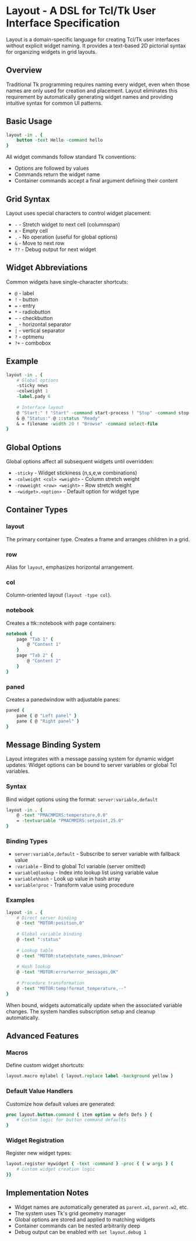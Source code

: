 # Layout - A DSL for Tcl/Tk User Interface Specification

Layout is a domain-specific language for creating Tcl/Tk user interfaces
without explicit widget naming. It provides a text-based 2D pictorial syntax
for organizing widgets in grid layouts.

## Overview

Traditional Tk programming requires naming every widget, even when those names
are only used for creation and placement. Layout eliminates this requirement by
automatically generating widget names and providing intuitive syntax for common
UI patterns.

## Basic Usage

```tcl
layout -in . {
    button -text Hello -command hello
}
```

All widget commands follow standard Tk conventions:
- Options are followed by values
- Commands return the widget name
- Container commands accept a final argument defining their content

## Grid Syntax

Layout uses special characters to control widget placement:

- `-` - Stretch widget to next cell (columnspan)
- `x` - Empty cell
- `.` - No operation (useful for global options)
- `&` - Move to next row
- `??` - Debug output for next widget

## Widget Abbreviations

Common widgets have single-character shortcuts:

- `@` - label
- `!` - button  
- `=` - entry
- `*` - radiobutton
- `~` - checkbutton
- `_` - horizontal separator
- `|` - vertical separator
- `?` - optmenu
- `?+` - combobox

## Example

```tcl
layout -in . {
    # Global options
    -sticky news
    -colweight 1
    -label.pady 6
    
    # Interface layout
    @ "Start:" ! "Start" -command start-process ! "Stop" -command stop-process
    & @ "Status:" @ ::status "Ready"
    & = filename -width 20 ! "Browse" -command select-file
}
```

## Global Options

Global options affect all subsequent widgets until overridden:

- `-sticky` - Widget stickiness (n,s,e,w combinations)
- `-colweight <col> <weight>` - Column stretch weight
- `-rowweight <row> <weight>` - Row stretch weight  
- `-<widget>.<option>` - Default option for widget type

## Container Types

### layout
The primary container type. Creates a frame and arranges children in a grid.

### row
Alias for `layout`, emphasizes horizontal arrangement.

### col  
Column-oriented layout (`layout -type col`).

### notebook
Creates a ttk::notebook with page containers:
```tcl
notebook {
    page "Tab 1" { 
        @ "Content 1" 
    }
    page "Tab 2" { 
        @ "Content 2" 
    }
}
```

### paned
Creates a panedwindow with adjustable panes:
```tcl
paned {
    pane { @ "Left panel" }
    pane { @ "Right panel" }
}
```

## Message Binding System

Layout integrates with a message passing system for dynamic widget updates.
Widget options can be bound to server variables or global Tcl variables.

### Syntax

Bind widget options using the format: `server:variable,default`

```tcl
layout -in . {
    @ -text "PMACMMIRS:temperature,0.0"
    = -textvariable "PMACMMIRS:setpoint,25.0"
}
```

### Binding Types

- `server:variable,default` - Subscribe to server variable with fallback value
- `:variable` - Bind to global Tcl variable (server omitted)
- `variable@lookup` - Index into lookup list using variable value
- `variable%hash` - Look up value in hash array
- `variable!proc` - Transform value using procedure

### Examples

```tcl
layout -in . {
    # Direct server binding
    @ -text "MOTOR:position,0"
    
    # Global variable binding  
    @ -text ":status"
    
    # Lookup table
    @ -text "MOTOR:state@state_names,Unknown"
    
    # Hash lookup
    @ -text "MOTOR:error%error_messages,OK"
    
    # Procedure transformation
    @ -text "MOTOR:temp!format_temperature,--"
}
```

When bound, widgets automatically update when the associated variable changes.
The system handles subscription setup and cleanup automatically.

## Advanced Features

### Macros
Define custom widget shortcuts:
```tcl
layout.macro mylabel { layout.replace label -background yellow }
```

### Default Value Handlers
Customize how default values are generated:
```tcl
proc layout.button.command { item option w defs Defs } {
    # Custom logic for button command defaults
}
```

### Widget Registration
Register new widget types:
```tcl
layout.register mywidget { -text -command } -proc { { w args } { 
    # Custom widget creation logic
}}
```

## Implementation Notes

- Widget names are automatically generated as `parent.w1`, `parent.w2`, etc.
- The system uses Tk's grid geometry manager
- Global options are stored and applied to matching widgets
- Container commands can be nested arbitrarily deep
- Debug output can be enabled with `set layout.debug 1`
